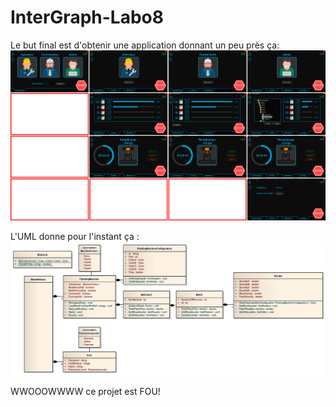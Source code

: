 # InterGraph-Labo8

Le but final est d'obtenir une application donnant un peu près ça:
![Image de la maquette](https://github.com/Hysterresis/InterGraph-Labo8/blob/master/Ressources/Maquette/Maquette.png?raw=true)

L'UML donne pour l'instant ça :
![Image de l'UML](https://github.com/Hysterresis/InterGraph-Labo8/blob/master/UML/UML.jpg)

WWOOOWWWW ce projet est FOU!
